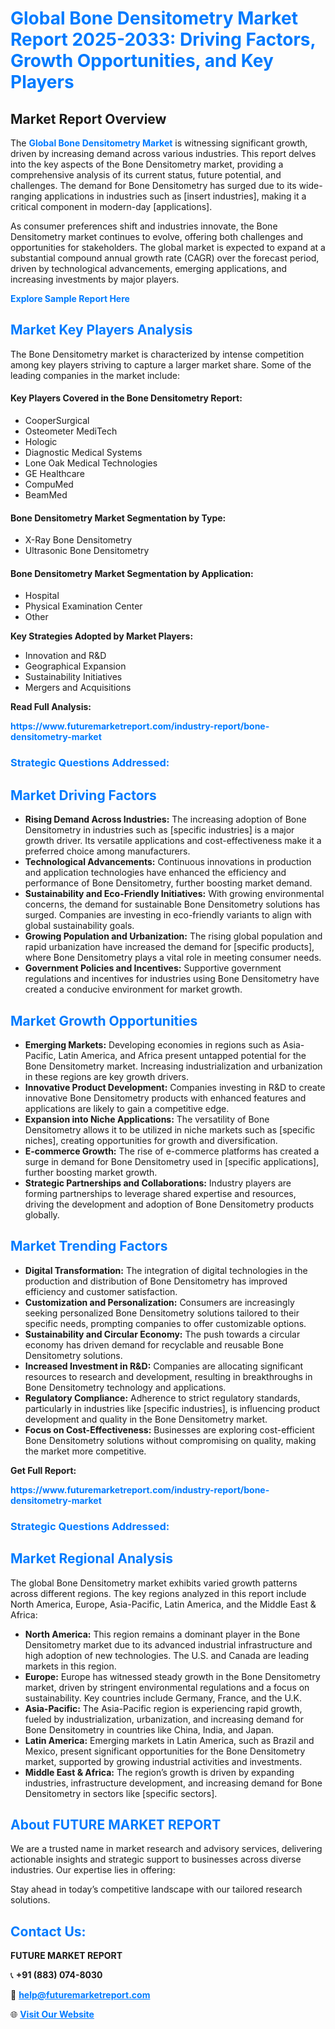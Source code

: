<h1 style="color: #007BFF;">Global Bone Densitometry Market Report 2025-2033: Driving Factors, Growth Opportunities, and Key Players</h1>

<section id="overview">
<h2>Market Report Overview</h2>
<p>The <a href="https://www.futuremarketreport.com/industry-report/bone-densitometry-market" style="color: #007BFF; text-decoration: none;"><strong>Global Bone Densitometry Market</strong></a> is witnessing significant growth, driven by increasing demand across various industries. This report delves into the key aspects of the Bone Densitometry market, providing a comprehensive analysis of its current status, future potential, and challenges. The demand for Bone Densitometry has surged due to its wide-ranging applications in industries such as [insert industries], making it a critical component in modern-day [applications].</p>
<p>As consumer preferences shift and industries innovate, the Bone Densitometry market continues to evolve, offering both challenges and opportunities for stakeholders. The global market is expected to expand at a substantial compound annual growth rate (CAGR) over the forecast period, driven by technological advancements, emerging applications, and increasing investments by major players.</p>
</section>

<section id="overview">
<p><a href="https://www.futuremarketreport.com/request-sample/reportId=64809" style="color: #007BFF; text-decoration: none;"><strong>Explore Sample Report Here</strong></a></p>
</section>

<section id="key-players">
<h2 style="color: #007BFF;">Market Key Players Analysis</h2>
<p>The Bone Densitometry market is characterized by intense competition among key players striving to capture a larger market share. Some of the leading companies in the market include:</p>
<h4>Key Players Covered in the Bone Densitometry Report:</h4>
<ul><li>CooperSurgical</li><li>Osteometer MediTech</li><li>Hologic</li><li>Diagnostic Medical Systems</li><li>Lone Oak Medical Technologies</li><li>GE Healthcare</li><li>CompuMed</li><li>BeamMed</li></ul>
<h4>Bone Densitometry Market Segmentation by Type:</h4>
<ul><li>X-Ray Bone Densitometry</li><li>Ultrasonic Bone Densitometry</li></ul>

<h4>Bone Densitometry Market Segmentation by Application:</h4>
<ul><li>Hospital</li><li>Physical Examination Center</li><li>Other</li></ul>
<p><strong>Key Strategies Adopted by Market Players:</strong></p>
<ul>
<li>Innovation and R&D</li>
<li>Geographical Expansion</li>
<li>Sustainability Initiatives</li>
<li>Mergers and Acquisitions</li>
</ul>
</section>

<section>
<p><strong>Read Full Analysis: </strong></p><a href="https://www.futuremarketreport.com/industry-report/bone-densitometry-market" style="color: #007BFF; text-decoration: none;"><strong>https://www.futuremarketreport.com/industry-report/bone-densitometry-market</strong></a>
<h3 style="color: #007BFF;">Strategic Questions Addressed:</h3>
</section>

<section id="driving-factors">
<h2 style="color: #007BFF;">Market Driving Factors</h2>
<ul>
<li><strong>Rising Demand Across Industries:</strong> The increasing adoption of Bone Densitometry in industries such as [specific industries] is a major growth driver. Its versatile applications and cost-effectiveness make it a preferred choice among manufacturers.</li>
<li><strong>Technological Advancements:</strong> Continuous innovations in production and application technologies have enhanced the efficiency and performance of Bone Densitometry, further boosting market demand.</li>
<li><strong>Sustainability and Eco-Friendly Initiatives:</strong> With growing environmental concerns, the demand for sustainable Bone Densitometry solutions has surged. Companies are investing in eco-friendly variants to align with global sustainability goals.</li>
<li><strong>Growing Population and Urbanization:</strong> The rising global population and rapid urbanization have increased the demand for [specific products], where Bone Densitometry plays a vital role in meeting consumer needs.</li>
<li><strong>Government Policies and Incentives:</strong> Supportive government regulations and incentives for industries using Bone Densitometry have created a conducive environment for market growth.</li>
</ul>
</section>

<section id="growth-opportunities">
<h2 style="color: #007BFF;">Market Growth Opportunities</h2>
<ul>
<li><strong>Emerging Markets:</strong> Developing economies in regions such as Asia-Pacific, Latin America, and Africa present untapped potential for the Bone Densitometry market. Increasing industrialization and urbanization in these regions are key growth drivers.</li>
<li><strong>Innovative Product Development:</strong> Companies investing in R&D to create innovative Bone Densitometry products with enhanced features and applications are likely to gain a competitive edge.</li>
<li><strong>Expansion into Niche Applications:</strong> The versatility of Bone Densitometry allows it to be utilized in niche markets such as [specific niches], creating opportunities for growth and diversification.</li>
<li><strong>E-commerce Growth:</strong> The rise of e-commerce platforms has created a surge in demand for Bone Densitometry used in [specific applications], further boosting market growth.</li>
<li><strong>Strategic Partnerships and Collaborations:</strong> Industry players are forming partnerships to leverage shared expertise and resources, driving the development and adoption of Bone Densitometry products globally.</li>
</ul>
</section>

<section id="trending-factors">
<h2 style="color: #007BFF;">Market Trending Factors</h2>
<ul>
<li><strong>Digital Transformation:</strong> The integration of digital technologies in the production and distribution of Bone Densitometry has improved efficiency and customer satisfaction.</li>
<li><strong>Customization and Personalization:</strong> Consumers are increasingly seeking personalized Bone Densitometry solutions tailored to their specific needs, prompting companies to offer customizable options.</li>
<li><strong>Sustainability and Circular Economy:</strong> The push towards a circular economy has driven demand for recyclable and reusable Bone Densitometry solutions.</li>
<li><strong>Increased Investment in R&D:</strong> Companies are allocating significant resources to research and development, resulting in breakthroughs in Bone Densitometry technology and applications.</li>
<li><strong>Regulatory Compliance:</strong> Adherence to strict regulatory standards, particularly in industries like [specific industries], is influencing product development and quality in the Bone Densitometry market.</li>
<li><strong>Focus on Cost-Effectiveness:</strong> Businesses are exploring cost-efficient Bone Densitometry solutions without compromising on quality, making the market more competitive.</li>
</ul>
</section>

<section>
<p><strong>Get Full Report: </strong></p><a href="https://www.futuremarketreport.com/industry-report/bone-densitometry-market" style="color: #007BFF; text-decoration: none;"><strong>https://www.futuremarketreport.com/industry-report/bone-densitometry-market</strong></a>
<h3 style="color: #007BFF;">Strategic Questions Addressed:</h3>
</section>


<section id="regional-analysis">
<h2 style="color: #007BFF;">Market Regional Analysis</h2>
<p>The global Bone Densitometry market exhibits varied growth patterns across different regions. The key regions analyzed in this report include North America, Europe, Asia-Pacific, Latin America, and the Middle East & Africa:</p>
<ul>
<li><strong>North America:</strong> This region remains a dominant player in the Bone Densitometry market due to its advanced industrial infrastructure and high adoption of new technologies. The U.S. and Canada are leading markets in this region.</li>
<li><strong>Europe:</strong> Europe has witnessed steady growth in the Bone Densitometry market, driven by stringent environmental regulations and a focus on sustainability. Key countries include Germany, France, and the U.K.</li>
<li><strong>Asia-Pacific:</strong> The Asia-Pacific region is experiencing rapid growth, fueled by industrialization, urbanization, and increasing demand for Bone Densitometry in countries like China, India, and Japan.</li>
<li><strong>Latin America:</strong> Emerging markets in Latin America, such as Brazil and Mexico, present significant opportunities for the Bone Densitometry market, supported by growing industrial activities and investments.</li>
<li><strong>Middle East & Africa:</strong> The region’s growth is driven by expanding industries, infrastructure development, and increasing demand for Bone Densitometry in sectors like [specific sectors].</li>
</ul>
</section>

<footer>
<h2 style="color: #007BFF;">About FUTURE MARKET REPORT</h2>
<p>We are a trusted name in market research and advisory services, delivering actionable insights and strategic support to businesses across diverse industries. Our expertise lies in offering:</p>

<p>Stay ahead in today’s competitive landscape with our tailored research solutions.</p>

<h2 style="color: #007BFF;">Contact Us:</h2>
<p><strong>FUTURE MARKET REPORT</strong></p>
<p>📞 <strong>+91 (883) 074-8030</strong></p>
<p>📧 <strong><a href="mailto:help@futuremarketreport.com" style="color: #007BFF;">help@futuremarketreport.com</a></strong></p>
<p>🌐 <strong><a href="https://www.futuremarketreport.com/" style="color: #007BFF;">Visit Our Website</a></strong></p>
</footer>